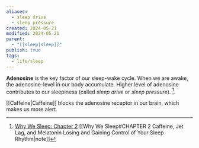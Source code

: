 ```yaml
---
aliases:
  - sleep drive
  - sleep pressure
created: 2024-05-21
modified: 2024-05-21
parent:
  - "[[sleep|sleep]]"
publish: true
tags:
  - life/sleep
---
```

**Adenosine** is the key factor of our sleep-wake cycle. When we are awake, the adenosine-level in our body accumulate. Higher level of adenosine contributes to our sleepiness (called _sleep drive_ or _sleep pressure_). [^1].

[[Caffeine|Caffeine]] blocks the adenosine receptor in our brain, which makes us more alert.

[^1]: [Why We Sleep: Chapter 2](https://www.amazon.com/Why-We-Sleep-Unlocking-Dreams/dp/1501144316) [[Why We Sleep#CHAPTER 2 Caffeine, Jet Lag, and Melatonin Losing and Gaining Control of Your Sleep Rhythm|note]]